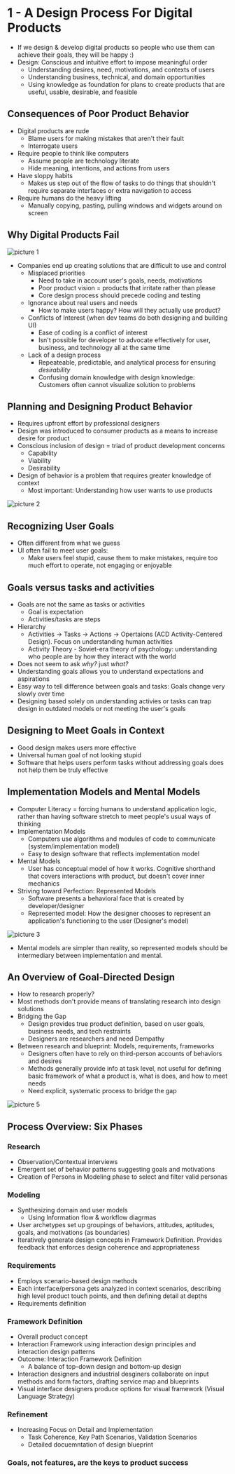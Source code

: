 # 1 - A Design Process For Digital Products

- If we design & develop digital products so people who use them can achieve their goals, they will be happy :)
- Design: Conscious and intuitive effort to impose meaningful order
  - Understanding desires, need, motivations, and contexts of users
  - Understanding business, technical, and domain opportunities
  - Using knowledge as foundation for plans to create products that are useful, usable, desirable, and feasible

## Consequences of Poor Product Behavior

- Digital products are rude
  - Blame users for making mistakes that aren't their fault
  - Interrogate users
- Require people to think like computers
  - Assume people are technology literate
  - Hide meaning, intentions, and actions from users
- Have sloppy habits
  - Makes us step out of the flow of tasks to do things that shouldn't require separate interfaces or extra navigation to access
- Require humans do the heavy lifting
  - Manually copying, pasting, pulling windows and widgets around on screen

## Why Digital Products Fail

![picture 1](https://s2.loli.net/2022/09/26/MTerGv6HWKNmhPg.png)  

- Companies end up creating solutions that are difficult to use and control
  - Misplaced priorities
    - Need to take in account user's goals, needs, motivations
    - Poor product vision = products that irritate rather than please
    - Core design process should precede coding and testing
  - Ignorance about real users and needs
    - How to make users happy? How will they actually use product?
  - Conflicts of Interest (when dev teams do both designing and building UI)
    - Ease of coding is a conflict of interest
    - Isn't possible for developer to advocate effectively for user, business, and technology all at the same time
  - Lack of a design process
    - Repeateable, predictable, and analytical process for ensuring _desirability_
    - Confusing domain knowledge with design knowledge: Customers often cannot visualize solution to problems

## Planning and Designing Product Behavior

- Requires upfront effort by professional designers
- Design was introduced to consumer products as a means to increase desire for product
- Conscious inclusion of design = triad of product development concerns
  - Capability
  - Viability
  - Desirability
- Design of behavior is a problem that requires greater knowledge of context
  - Most important: Understanding how user wants to use products

![picture 2](https://s2.loli.net/2022/09/26/DqpUz48sPFlBrQI.png)  

## Recognizing User Goals

- Often different from what we guess
- UI often fail to meet user goals:
  - Make users feel stupid, cause them to make mistakes, require too much effort to operate, not engaging or enjoyable

## Goals versus tasks and activities

- Goals are not the same as tasks or activities
  - Goal is expectation
  - Activities/tasks are steps
- Hierarchy
  - Activities -> Tasks -> Actions -> Opertaions (ACD Activity-Centered Design). Focus on understanding human activities
  - Activity Theory - Soviet-era theory of psychology: understanding who people are by how they interact with the world
- Does not seem to ask _why?_ just _what?_
- Understanding goals allows you to understand expectations and aspirations
- Easy way to tell difference between goals and tasks: Goals change very slowly over time
- Designing based solely on understanding activies or tasks can trap design in outdated models or not meeting the user's goals

## Designing to Meet Goals in Context

- Good design makes users more effective
- Universal human goal of not looking stupid
- Software that helps users perform tasks without addressing goals does not help them be truly effective

## Implementation Models and Mental Models

- Computer Literacy = forcing humans to understand application logic, rather than having software stretch to meet people's usual ways of thinking
- Implementation Models
  - Computers use algorithms and modules of code to communicate (system/implementation model)
  - Easy to design software that reflects implementation model
- Mental Models
  - User has conceptual model of how it works. Cognitive shorthand that covers interactions with product, but doesn't cover inner mechanics
- Striving toward Perfection: Represented Models
  - Software presents a behavioral face that is created by developer/designer
  - Represented model: How the designer chooses to represent an application's functioning to the user (Designer's model)

![picture 3](https://s2.loli.net/2022/09/26/a9q6OVRAzBM18cH.png)  

- Mental models are simpler than reality, so represented models should be intermediary between implementation and mental.

## An Overview of Goal-Directed Design

- How to research properly?
- Most methods don't provide means of translating research into design solutions
- Bridging the Gap
  - Design provides true product definition, based on user goals, business needs, and tech restraints
  - Designers are researchers and need Dempathy
- Between research and blueprint: Models, requirements, frameworks
  - Designers often have to rely on third-person accounts of behaviors and desires
  - Methods generally provide info at task level, not useful for defining basic framework of what a product is, what is does, and how to meet needs
  - Need explicit, systematic process to bridge the gap

![picture 5](https://s2.loli.net/2022/09/27/n5auZ4yKeEH8zFV.png)  

## Process Overview: Six Phases

### Research

- Observation/Contextual interviews
- Emergent set of behavior patterns suggesting goals and motivations
- Creation of Persons in Modeling phase to select and filter valid personas

### Modeling

- Synthesizing domain and user models
  - Using Information flow & workflow diagrmas
- User archetypes set up groupings of behaviors, attitudes, aptitudes, goals, and motivations (as boundaries)
- Iteratively generate design concepts in Framework Definition. Provides feedback that enforces design coherence and appropriateness

### Requirements

- Employs scenario-based design methods
- Each interface/persona gets analyzed in context scenarios, describing high level product touch points, and then defining detail at depths
- Requirements definition

### Framework Definition

- Overall product concept
- Interaction Framework using interaction design principles and interaction design patterns
- Outcome: Interaction Framework Definition
  - A balance of top-down design and bottom-up design
- Interaction designers and industrial desginers collaborate on input methods and form factors, drafting service map and blueprints
- Visual interface designers produce options for visual framework (Visual Language Strategy)

### Refinement

- Increasing Focus on Detail and Implementation
  - Task Coherence, Key Path Scenarios, Validation Scenarios
  - Detailed docuemntation of design blueprint

### Goals, not features, are the keys to product success
